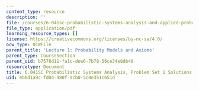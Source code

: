 ```yaml
---
content_type: resource
description: ''
file: /courses/6-041sc-probabilistic-systems-analysis-and-applied-probability-fall-2013/eb6d1a9cfd04480f9cb05c0e351c651d_MIT6_041SCF13_assn01_sol.pdf
file_type: application/pdf
learning_resource_types: []
license: https://creativecommons.org/licenses/by-nc-sa/4.0/
ocw_type: OCWFile
parent_title: 'Lecture 1: Probability Models and Axioms'
parent_type: CourseSection
parent_uid: b7578d11-fa1c-dee6-7b78-56ce34e8db48
resourcetype: Document
title: 6.041SC Probabilistic Systems Analysis, Problem Set 1 Solutions
uid: eb6d1a9c-fd04-480f-9cb0-5c0e351c651d
---
```

